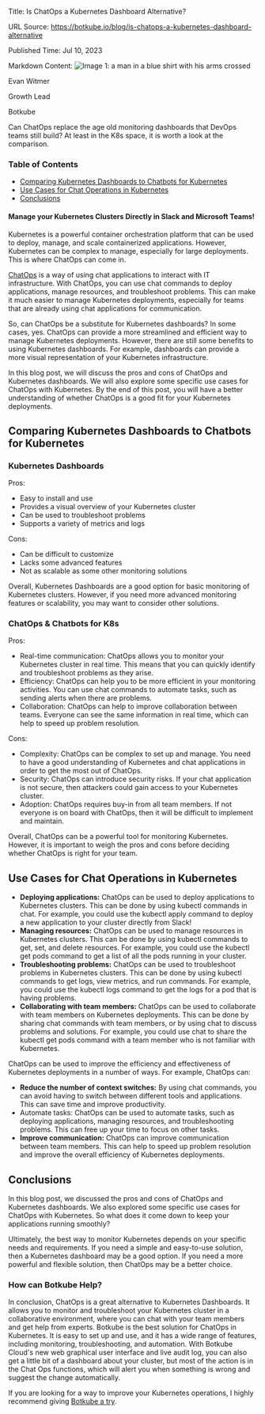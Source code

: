 Title: Is ChatOps a Kubernetes Dashboard Alternative?

URL Source: https://botkube.io/blog/is-chatops-a-kubernetes-dashboard-alternative

Published Time: Jul 10, 2023

Markdown Content:
![Image 1: a man in a blue shirt with his arms crossed](https://assets-global.website-files.com/634fabb21508d6c9db9bc46f/64a86fdda4d8d06ce598598e_evan%20image.jpg)

Evan Witmer

Growth Lead

Botkube

Can ChatOps replace the age old monitoring dashboards that DevOps teams still build? At least in the K8s space, it is worth a look at the comparison.

### Table of Contents

*   [Comparing Kubernetes Dashboards to Chatbots for Kubernetes](#comparing-kubernetes-dashboards-to-chatbots-for-kubernetes)
*   [Use Cases for Chat Operations in Kubernetes](#use-cases-for-chat-operations-in-kubernetes)
*   [Conclusions](#conclusions)

#### Manage your Kubernetes Clusters Directly in Slack and Microsoft Teams!

Kubernetes is a powerful container orchestration platform that can be used to deploy, manage, and scale containerized applications. However, Kubernetes can be complex to manage, especially for large deployments. This is where ChatOps can come in.

[ChatOps](https://botkube.io/learn/chatops) is a way of using chat applications to interact with IT infrastructure. With ChatOps, you can use chat commands to deploy applications, manage resources, and troubleshoot problems. This can make it much easier to manage Kubernetes deployments, especially for teams that are already using chat applications for communication.

So, can ChatOps be a substitute for Kubernetes dashboards? In some cases, yes. ChatOps can provide a more streamlined and efficient way to manage Kubernetes deployments. However, there are still some benefits to using Kubernetes dashboards. For example, dashboards can provide a more visual representation of your Kubernetes infrastructure.

In this blog post, we will discuss the pros and cons of ChatOps and Kubernetes dashboards. We will also explore some specific use cases for ChatOps with Kubernetes. By the end of this post, you will have a better understanding of whether ChatOps is a good fit for your Kubernetes deployments.

Comparing Kubernetes Dashboards to Chatbots for Kubernetes
----------------------------------------------------------

### Kubernetes Dashboards

Pros:

*   Easy to install and use
*   Provides a visual overview of your Kubernetes cluster
*   Can be used to troubleshoot problems
*   Supports a variety of metrics and logs

Cons:

*   Can be difficult to customize
*   Lacks some advanced features
*   Not as scalable as some other monitoring solutions

Overall, Kubernetes Dashboards are a good option for basic monitoring of Kubernetes clusters. However, if you need more advanced monitoring features or scalability, you may want to consider other solutions.

### ChatOps & Chatbots for K8s

Pros:

*   Real-time communication: ChatOps allows you to monitor your Kubernetes cluster in real time. This means that you can quickly identify and troubleshoot problems as they arise.
*   Efficiency: ChatOps can help you to be more efficient in your monitoring activities. You can use chat commands to automate tasks, such as sending alerts when there are problems.
*   Collaboration: ChatOps can help to improve collaboration between teams. Everyone can see the same information in real time, which can help to speed up problem resolution.

Cons:

*   Complexity: ChatOps can be complex to set up and manage. You need to have a good understanding of Kubernetes and chat applications in order to get the most out of ChatOps.
*   Security: ChatOps can introduce security risks. If your chat application is not secure, then attackers could gain access to your Kubernetes cluster.
*   Adoption: ChatOps requires buy-in from all team members. If not everyone is on board with ChatOps, then it will be difficult to implement and maintain.

Overall, ChatOps can be a powerful tool for monitoring Kubernetes. However, it is important to weigh the pros and cons before deciding whether ChatOps is right for your team.

Use Cases for Chat Operations in Kubernetes
-------------------------------------------

*   **Deploying applications:** ChatOps can be used to deploy applications to Kubernetes clusters. This can be done by using kubectl commands in chat. For example, you could use the kubectl apply command to deploy a new application to your cluster directly from Slack!
*   **Managing resources:** ChatOps can be used to manage resources in Kubernetes clusters. This can be done by using kubectl commands to get, set, and delete resources. For example, you could use the kubectl get pods command to get a list of all the pods running in your cluster.
*   **Troubleshooting problems:** ChatOps can be used to troubleshoot problems in Kubernetes clusters. This can be done by using kubectl commands to get logs, view metrics, and run commands. For example, you could use the kubectl logs command to get the logs for a pod that is having problems.
*   **Collaborating with team members:** ChatOps can be used to collaborate with team members on Kubernetes deployments. This can be done by sharing chat commands with team members, or by using chat to discuss problems and solutions. For example, you could use chat to share the kubectl get pods command with a team member who is not familiar with Kubernetes.

ChatOps can be used to improve the efficiency and effectiveness of Kubernetes deployments in a number of ways. For example, ChatOps can:

*   **Reduce the number of context switches:** By using chat commands, you can avoid having to switch between different tools and applications. This can save time and improve productivity.
*   Automate tasks: ChatOps can be used to automate tasks, such as deploying applications, managing resources, and troubleshooting problems. This can free up your time to focus on other tasks.
*   **Improve communication:** ChatOps can improve communication between team members. This can help to speed up problem resolution and improve the overall efficiency of Kubernetes deployments.

Conclusions
-----------

In this blog post, we discussed the pros and cons of ChatOps and Kubernetes dashboards. We also explored some specific use cases for ChatOps with Kubernetes. So what does it come down to keep your applications running smoothly?

Ultimately, the best way to monitor Kubernetes depends on your specific needs and requirements. If you need a simple and easy-to-use solution, then a Kubernetes dashboard may be a good option. If you need a more powerful and flexible solution, then ChatOps may be a better choice.

### How can Botkube Help?

In conclusion, ChatOps is a great alternative to Kubernetes Dashboards. It allows you to monitor and troubleshoot your Kubernetes cluster in a collaborative environment, where you can chat with your team members and get help from experts. Botkube is the best solution for ChatOps in Kubernetes. It is easy to set up and use, and it has a wide range of features, including monitoring, troubleshooting, and automation. With Botkube Cloud's new web graphical user interface and live audit log, you can also get a little bit of a dashboard about your cluster, but most of the action is in the Chat Ops functions, which will alert you when something is wrong and suggest the change automatically.

If you are looking for a way to improve your Kubernetes operations, I highly recommend giving [Botkube a try](http://app.botkube.io/).

‍
